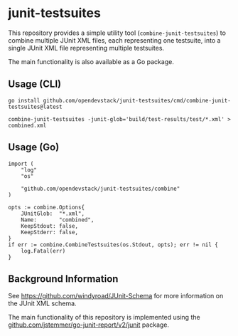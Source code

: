 
# junit-testsuites

This repository provides a simple utility tool (`combine-junit-testsuites`) to combine multiple JUnit XML files, each representing one testsuite, into a single JUnit XML file representing multiple testsuites.

The main functionality is also available as a Go package.

## Usage (CLI)

```
go install github.com/opendevstack/junit-testsuites/cmd/combine-junit-testsuites@latest

combine-junit-testsuites -junit-glob='build/test-results/test/*.xml' > combined.xml
```

## Usage (Go)

```
import (
    "log"
    "os"

    "github.com/opendevstack/junit-testsuites/combine"
)

opts := combine.Options{
    JUnitGlob:  "*.xml",
    Name:       "combined",
    KeepStdout: false,
    KeepStderr: false,
}
if err := combine.CombineTestsuites(os.Stdout, opts); err != nil {
    log.Fatal(err)
}
```

## Background Information

See https://github.com/windyroad/JUnit-Schema for more information on the JUnit XML schema.

The main functionality of this repository is implemented using the [github.com/jstemmer/go-junit-report/v2/junit](https://pkg.go.dev/github.com/jstemmer/go-junit-report/v2/junit) package.
